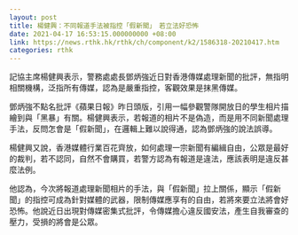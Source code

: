 ```yaml
---
layout: post
title: 楊健興：不同報道手法被指控「假新聞」　若立法好恐怖
date: 2021-04-17 16:53:15.000000000 +08:00
link: https://news.rthk.hk/rthk/ch/component/k2/1586318-20210417.htm
categories: rthk
---
```


記協主席楊健興表示，警務處處長鄧炳強近日對香港傳媒處理新聞的批評，無指明相關機構，泛指所有傳媒，認為是嚴重指控，客觀效果是抹黑傳媒。

鄧炳強不點名批評《蘋果日報》昨日頭版，引用一幅參觀警隊開放日的學生相片描繪到與「黑暴」有關。楊健興表示，若報道的相片不是偽造，而是用不同新聞處理手法，反問怎會是「假新聞」，在邏輯上難以說得通，認為鄧炳強的說法誤導。

楊健興又說，香港媒體行業百花齊放，如何處理一宗新聞有編緝自由，公眾是最好的裁判，若不認同，自然不會購買，若警方認為有報道是違法，應該表明是違反甚麼法例。

他認為，今次將報道處理新聞相片的手法，與「假新聞」拉上關係，顯示「假新聞」的指控可成為針對媒體的武器，限制傳媒應享有的自由，若將來要立法將會好恐怖。他說近日出現對傳媒密集式批評，令傳媒擔心違反國安法，產生自我審查的壓力，受損的將會是公眾。
